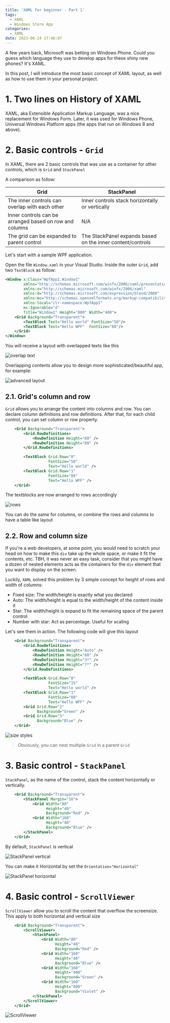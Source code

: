 ```yaml
---
title: 'XAML for beginner - Part 1'
tags:
  - XAML
  - Windows Store App
categories:
  - XAML
date: 2023-06-24 17:46:07
---
```


A few years back, Microsoft was betting on Windows Phone. Could you guess which language they use to develop apps for these shiny new phones? It's XAML. 

In this post, I will introduce the most basic concept of XAML layout, as well as how to use them in your personal project.

<!-- more -->

# 1. Two lines on History of XAML

XAML, aka Extensible Application Markup Language, was a nice replacement for Windows Form. Later, it was used for Windows Phone, Universal Windows Platform apps (the apps that run on Windows 8 and above).

# 2. Basic controls - `Grid`

In XAML, there are 2 basic controls that was use as a container for other controls, which is `Grid` and `StackPanel`

A comparison as follow:

| Grid                                                    | StackPanel                                                 |
|---------------------------------------------------------|------------------------------------------------------------|
| The inner controls can overlap with each other          | Inner controls stack horizontally or vertically            |
| Inner controls can be arranged based on row and columns | N/A                                                        |
| The grid can be expanded to parent control              | The StackPanel expands based on the inner content/controls |

Let's start with a sample WPF application.

Open the file `Window.xaml` in your Visual Studio. Inside the outer `Grid`, add two `TextBlock` as follow:

```xml
<Window x:Class="WpfApp1.Window1"
        xmlns="http://schemas.microsoft.com/winfx/2006/xaml/presentation"
        xmlns:x="http://schemas.microsoft.com/winfx/2006/xaml"
        xmlns:d="http://schemas.microsoft.com/expression/blend/2008"
        xmlns:mc="http://schemas.openxmlformats.org/markup-compatibility/2006"
        xmlns:local="clr-namespace:WpfApp1"
        mc:Ignorable="d"
        Title="Window1" Height="800" Width="480">
    <Grid Background="Transparent">
        <TextBlock Text="Hello world" FontSize="50"/>
        <TextBlock Text="Hello WPF"  FontSize="80"/> 
    </Grid>
</Window>
```

You will receive a layout with overlapped texts like this

![overlap text](/images/2023/06/ieNDg54OjR.png)

Overlapping contents allow you to design more sophisticated/beautiful app, for example:

![advanced layout](/images/2013/11/112213_0144_windowsphon6.png)

## 2.1. Grid's column and row

`Grid` allows you to arrange the content into columns and row. You can declare column definitions and row definitions. After that, for each child control, you can set column or row property.

```xml
    <Grid Background="Transparent">
        <Grid.RowDefinitions>
            <RowDefinition Height="60" />
            <RowDefinition Height="80" />
        </Grid.RowDefinitions>

        <TextBlock Grid.Row="0"
                   FontSize="50"
                   Text="Hello world" />
        <TextBlock Grid.Row="1"
                   FontSize="80"
                   Text="Hello WPF" />
    </Grid>
```

The textblocks are now arranged to rows accordingly

![rows](/images/2023/06/4kJL6V84m0.png)

You can do the same for columns, or combine the rows and columns to have a table like layout

## 2.2. Row and column size

If you're a web developers, at some point, you would need to scratch your head on how to make this `div` take up the whole space, or make it fit the contents, etc. TBH, it was never an easy task, consider that you might have a dozen of nested elements acts as the containers for the `div` element that you want to display on the screen.

Luckily, `XAML` solved this problem by 3 simple concept for height of rows and width of columns:

* Fixed size: The width/height is exactly what you declared
* Auto: The width/height is equal to the width/height of the content inside it
* Star: The width/height is expand to fit the remaining space of the parent control
* Number with star: Act as percentage. Useful for scaling

Let's see them in action. The following code will give this layout

```xml
    <Grid Background="Transparent">
        <Grid.RowDefinitions>
            <RowDefinition Height="Auto" />
            <RowDefinition Height="60" />
            <RowDefinition Height="3*" />
            <RowDefinition Height="7*" />
        </Grid.RowDefinitions>

        <TextBlock Grid.Row="0"
                   FontSize="15"
                   Text="Hello world" />
        <TextBlock Grid.Row="1"
                   FontSize="80"
                   Text="Hello WPF" />
        <Grid Grid.Row="2"
              Background="Green" />
        <Grid Grid.Row="3"
              Background="Blue" />
    </Grid>
```

![size styles](/images/2023/06/3.png)

> Obviously, you can nest multiple `Grid` in a parent `Grid`

# 3. Basic control - `StackPanel`

`StackPanel`, as the name of the control, stack the content horizontally or vertically.

```xml
    <Grid Background="Transparent">
        <StackPanel Margin="16">
            <Grid Width="80"
                  Height="40"
                  Background="Red" />
            <Grid Width="160"
                  Height="40"
                  Background="Blue" />
        </StackPanel>
    </Grid>
```

By default, `StackPanel` is vertical

![StackPanel vertical](/images/2023/06/4.png)

You can make it Horizontal by set the `Orientation="Horizontal"`

![StackPanel horizontal](/images/2023/06/5.png)

# 4. Basic control - `ScrollViewer`

`ScrollViewer` allow you to scroll the content that overflow the screensize. This apply to both horizontal and vertical size

```xml
    <Grid Background="Transparent">
        <ScrollViewer>
            <StackPanel>
                <Grid Width="80"
                      Height="40"
                      Background="Red" />
                <Grid Width="160"
                      Height="40"
                      Background="Blue" />
                <Grid Width="160"
                      Height="400"
                      Background="Green" />
                <Grid Width="160"
                      Height="800"
                      Background="Violet" />
            </StackPanel>
        </ScrollViewer>
    </Grid>
```

![ScrollViewer](/images/2023/06/6.png)